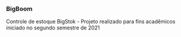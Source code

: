 ### BigBoom
Controle de estoque BigStok - Projeto realizado para fins acadêmicos iniciado no segundo semestre de 2021
